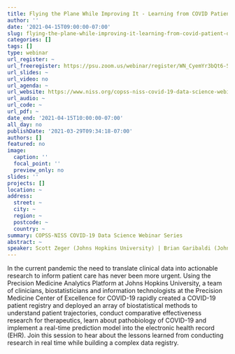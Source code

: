```yaml
---
title: Flying the Plane While Improving It - Learning from COVID Patient Data in Close to Real Time
author: ''
date: '2021-04-15T09:00:00-07:00'
slug: flying-the-plane-while-improving-it-learning-from-covid-patient-data-in-close-to-real-time
categories: []
tags: []
type: webinar
url_register: ~
url_freeregister: https://psu.zoom.us/webinar/register/WN_CyemYr3bQt6-5Fn7AbMYfQ
url_slides: ~
url_video: no
url_agenda: ~
url_website: https://www.niss.org/copss-niss-covid-19-data-science-webinar-series
url_audio: ~
url_code: ~
url_pdf: ~
date_end: '2021-04-15T10:00:00-07:00'
all_day: no
publishDate: '2021-03-29T09:34:18-07:00'
authors: []
featured: no
image:
  caption: ''
  focal_point: ''
  preview_only: no
slides: ''
projects: []
location: ~
address:
  street: ~
  city: ~
  region: ~
  postcode: ~
  country: ~
summary: COPSS-NISS COVID-19 Data Science Webinar Series
abstract: ~
speaker: Scott Zeger (Johns Hopkins University) | Brian Garibaldi (Johns Hopkins University)
---
```

<!--more-->
In the current pandemic the need to translate clinical data into actionable research to inform patient care has never been more urgent. Using the Precision Medicine Analytics Platform at Johns Hopkins University, a team of clinicians, biostatisticians and information technologists at the Precision Medicine Center of Excellence for COVID-19 rapidly created a COVID-19 patient registry and deployed an array of biostatistical methods to understand patient trajectories, conduct comparative effectiveness research for therapeutics, learn about pathobiology of COVID-19 and implement a real-time prediction model into the electronic health record (EHR). Join this session to hear about the lessons learned from conducting research in real time while building a complex data registry.
